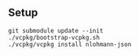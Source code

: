## Setup

```
git submodule update --init
./vcpkg/bootstrap-vcpkg.sh
./vcpkg/vcpkg install nlohmann-json
```
